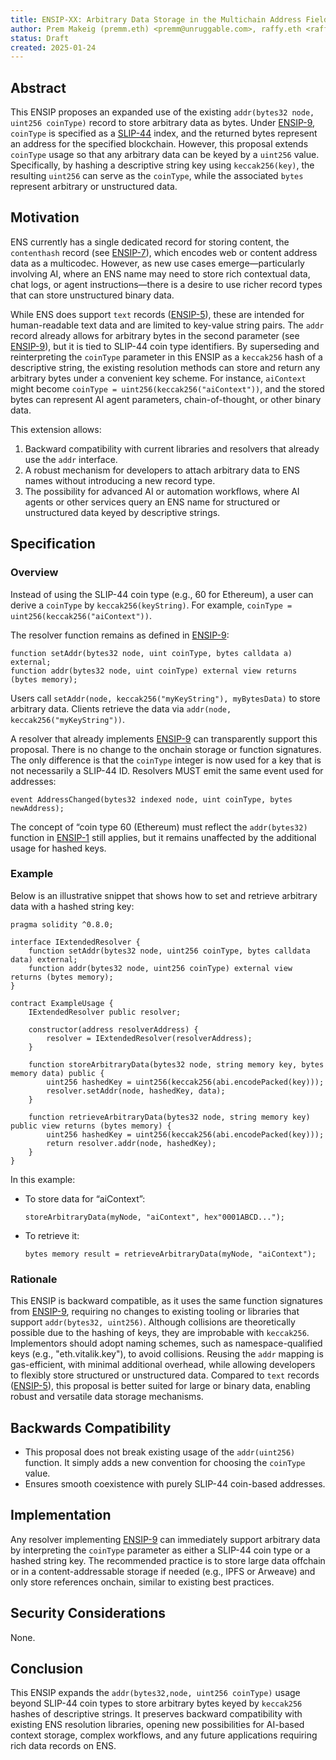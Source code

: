 ```yaml
---
title: ENSIP-XX: Arbitrary Data Storage in the Multichain Address Field
author: Prem Makeig (premm.eth) <premm@unruggable.com>, raffy.eth <raffy@unruggable.com>
status: Draft
created: 2025-01-24
---
```


## Abstract

This ENSIP proposes an expanded use of the existing `addr(bytes32 node, uint256 coinType)` record to store arbitrary data as bytes. Under [ENSIP-9](#), `coinType` is specified as a [SLIP-44](https://github.com/satoshilabs/slips/blob/master/slip-0044.md) index, and the returned bytes represent an address for the specified blockchain. However, this proposal extends `coinType` usage so that any arbitrary data can be keyed by a `uint256` value. Specifically, by hashing a descriptive string key using `keccak256(key)`, the resulting `uint256` can serve as the `coinType`, while the associated `bytes` represent arbitrary or unstructured data.

## Motivation

ENS currently has a single dedicated record for storing content, the `contenthash` record (see [ENSIP-7](#)), which encodes web or content address data as a multicodec. However, as new use cases emerge—particularly involving AI, where an ENS name may need to store rich contextual data, chat logs, or agent instructions—there is a desire to use richer record types that can store unstructured binary data.

While ENS does support `text` records ([ENSIP-5](#)), these are intended for human-readable text data and are limited to key-value string pairs. The `addr` record already allows for arbitrary bytes in the second parameter (see [ENSIP-9](#)), but it is tied to SLIP-44 coin type identifiers. By superseding and reinterpreting the `coinType` parameter in this ENSIP as a `keccak256` hash of a descriptive string, the existing resolution methods can store and return any arbitrary bytes under a convenient key scheme. For instance, `aiContext` might become `coinType = uint256(keccak256("aiContext"))`, and the stored bytes can represent AI agent parameters, chain-of-thought, or other binary data.

This extension allows:

1. Backward compatibility with current libraries and resolvers that already use the `addr` interface.
2. A robust mechanism for developers to attach arbitrary data to ENS names without introducing a new record type.
3. The possibility for advanced AI or automation workflows, where AI agents or other services query an ENS name for structured or unstructured data keyed by descriptive strings.

## Specification

### Overview

Instead of using the SLIP-44 coin type (e.g., 60 for Ethereum), a user can derive a `coinType` by `keccak256(keyString)`. For example, `coinType = uint256(keccak256("aiContext"))`.

The resolver function remains as defined in [ENSIP-9](#):

```
function setAddr(bytes32 node, uint coinType, bytes calldata a) external;
function addr(bytes32 node, uint coinType) external view returns (bytes memory);
```

Users call `setAddr(node, keccak256("myKeyString"), myBytesData)` to store arbitrary data. Clients retrieve the data via `addr(node, keccak256("myKeyString"))`.

A resolver that already implements [ENSIP-9](#) can transparently support this proposal. There is no change to the onchain storage or function signatures. The only difference is that the `coinType` integer is now used for a key that is not necessarily a SLIP-44 ID. Resolvers MUST emit the same event used for addresses:

```
event AddressChanged(bytes32 indexed node, uint coinType, bytes newAddress);
```

The concept of “coin type 60 (Ethereum) must reflect the `addr(bytes32)` function in [ENSIP-1](#) still applies, but it remains unaffected by the additional usage for hashed keys.

### Example

Below is an illustrative snippet that shows how to set and retrieve arbitrary data with a hashed string key:

```
pragma solidity ^0.8.0;

interface IExtendedResolver {
    function setAddr(bytes32 node, uint256 coinType, bytes calldata data) external;
    function addr(bytes32 node, uint256 coinType) external view returns (bytes memory);
}

contract ExampleUsage {
    IExtendedResolver public resolver;

    constructor(address resolverAddress) {
        resolver = IExtendedResolver(resolverAddress);
    }

    function storeArbitraryData(bytes32 node, string memory key, bytes memory data) public {
        uint256 hashedKey = uint256(keccak256(abi.encodePacked(key)));
        resolver.setAddr(node, hashedKey, data);
    }

    function retrieveArbitraryData(bytes32 node, string memory key) public view returns (bytes memory) {
        uint256 hashedKey = uint256(keccak256(abi.encodePacked(key)));
        return resolver.addr(node, hashedKey);
    }
}
```

In this example:

- To store data for “aiContext”:
  ```
  storeArbitraryData(myNode, "aiContext", hex"0001ABCD...");
  ```
- To retrieve it:
  ```
  bytes memory result = retrieveArbitraryData(myNode, "aiContext");
  ```

### Rationale

This ENSIP is backward compatible, as it uses the same function signatures from [ENSIP-9](#), requiring no changes to existing tooling or libraries that support `addr(bytes32, uint256)`. Although collisions are theoretically possible due to the hashing of keys, they are improbable with `keccak256`. Implementors should adopt naming schemes, such as namespace-qualified keys (e.g., "eth.vitalik.key"), to avoid collisions. Reusing the `addr` mapping is gas-efficient, with minimal additional overhead, while allowing developers to flexibly store structured or unstructured data. Compared to `text` records ([ENSIP-5](#)), this proposal is better suited for large or binary data, enabling robust and versatile data storage mechanisms.

## Backwards Compatibility

- This proposal does not break existing usage of the `addr(uint256)` function. It simply adds a new convention for choosing the `coinType` value.
- Ensures smooth coexistence with purely SLIP-44 coin-based addresses.

## Implementation

Any resolver implementing [ENSIP-9](#) can immediately support arbitrary data by interpreting the `coinType` parameter as either a SLIP-44 coin type or a hashed string key. The recommended practice is to store large data offchain or in a content-addressable storage if needed (e.g., IPFS or Arweave) and only store references onchain, similar to existing best practices.

## Security Considerations

None.

## Conclusion

This ENSIP expands the `addr(bytes32,node, uint256 coinType)` usage beyond SLIP-44 coin types to store arbitrary bytes keyed by `keccak256` hashes of descriptive strings. It preserves backward compatibility with existing ENS resolution libraries, opening new possibilities for AI-based context storage, complex workflows, and any future applications requiring rich data records on ENS.
